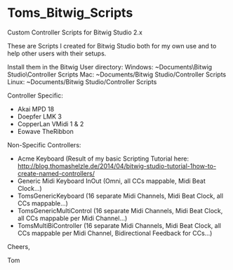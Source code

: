 Toms_Bitwig_Scripts
===================

Custom Controller Scripts for Bitwig Studio 2.x

These are Scripts I created for Bitwig Studio both for my own use and to help other users with their setups.

Install them in the Bitwig User directory:
Windows: ~Documents\Bitwig Studio\Controller Scripts
Mac: ~Documents/Bitwig Studio/Controller Scripts
Linux: ~Documents/Bitwig Studio/Controller Scripts

Controller Specific:
- Akai MPD 18
- Doepfer LMK 3
- CopperLan VMidi 1 & 2
- Eowave TheRibbon

Non-Specific Controllers:
- Acme Keyboard (Result of my basic Scripting Tutorial here: http://blog.thomashelzle.de/2014/04/bitwig-studio-tutorial-1how-to-create-named-controllers/
- Generic Midi Keyboard InOut (Omni, all CCs mappable, Midi Beat Clock...)
- TomsGenericKeyboard (16 separate Midi Channels, Midi Beat Clock, all CCs mappable...)
- TomsGenericMultiControl (16 separate Midi Channels, Midi Beat Clock, all CCs mappable per Midi Channel...)
- TomsMultiBiController (16 separate Midi Channels, Midi Beat Clock, all CCs mappable per Midi Channel, Bidirectional Feedback for CCs...)

Cheers,

Tom
